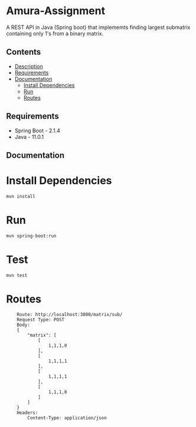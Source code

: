 # Amura-Assignment

A REST API in Java (Spring boot) that implememts finding largest submatrix containing only 1's from a binary matrix.

## Contents
- [Description](#description)
- [Requirements](#requirements)
- [Documentation](#documentation)
    - [Install Dependencies](#install-dependencies)
    - [Run](#run)
    - [Routes](#routes)

## Requirements
- Spring Boot - 2.1.4
- Java - 11.0.1

## Documentation

# Install Dependencies
```bash
mvn install
``` 

# Run
```bash
mvn spring-boot:run
```

# Test
```bash
mvn test
```


# Routes

```
    Route: http://localhost:3000/matrix/sub/
    Request Type: POST
    Body: 
    {
        "matrix": [
            [
                1,1,1,0
            ],
            [
                1,1,1,1
            ],
            [
                1,1,1,1
            ],
            [
                1,1,1,0
            ]
        ]
    }
    Headers: 
        Content-Type: application/json
```





